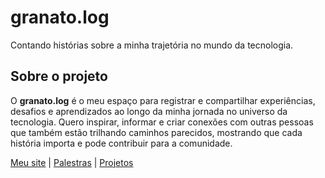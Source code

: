 # granato.log

Contando histórias sobre a minha trajetória no mundo da tecnologia.

## Sobre o projeto

O **granato.log** é o meu espaço para registrar e compartilhar experiências, desafios e aprendizados ao longo da minha jornada no universo da tecnologia. Quero inspirar, informar e criar conexões com outras pessoas que também estão trilhando caminhos parecidos, mostrando que cada história importa e pode contribuir para a comunidade.

[Meu site](https://www.nataliagranato.xyz) | [Palestras](https://speakerdeck.com/nataliagranato) | [Projetos](https://github.com/Tech-Preta)
